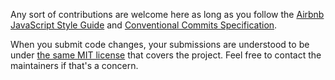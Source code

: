Any sort of contributions are welcome here as long as you follow the [Airbnb JavaScript Style Guide](https://github.com/airbnb/javascript) and [Conventional Commits Specification](https://www.conventionalcommits.org/en/v1.0.0/#specification).

When you submit code changes, your submissions are understood to be under [the same MIT license](LICENSE) that covers the project. Feel free to contact the maintainers if that's a concern.
